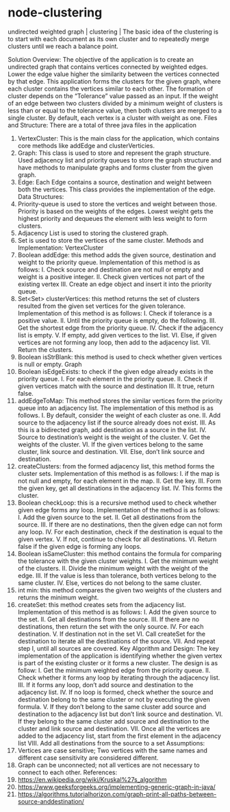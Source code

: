 # node-clustering
undirected weighted graph | clustering | The basic idea of the clustering is to start with each document as its own cluster and to repeatedly merge clusters until we reach a balance point.


Solution Overview:
The objective of the application is to create an undirected graph that contains vertices connected by
weighted edges. Lower the edge value higher the similarity between the vertices connected by that
edge. This application forms the clusters for the given graph, where each cluster contains the vertices
similar to each other. The formation of cluster depends on the “Tolerance” value passed as an input.
If the weight of an edge between two clusters divided by a minimum weight of clusters is less than or
equal to the tolerance value, then both clusters are merged to a single cluster. By default, each vertex
is a cluster with weight as one.
Files and Structure:
There are a total of three java files in the application
1. VertexCluster: This is the main class for the application, which contains core methods like
addEdge and clusterVerticies.
2. Graph: This class is used to store and represent the graph structure. Used adjacency list and
priority queues to store the graph structure and have methods to manipulate graphs and
forms cluster from the given graph.
3. Edge: Each Edge contains a source, destination and weight between both the vertices. This
class provides the implementation of the edge.
Data Structures:
1. Priority-queue is used to store the vertices and weight between those. Priority is based on
the weights of the edges. Lowest weight gets the highest priority and dequeues the element
with less weight to form clusters.
2. Adjacency List is used to storing the clustered graph.
3. Set is used to store the vertices of the same cluster.
Methods and Implementation:
VertexCluster
1. Boolean addEdge: this method adds the given source, destination and weight to the priority
queue. Implementation of this method is as follows:
I. Check source and destination are not null or empty and weight is a positive integer.
II. Check given vertices not part of the existing vertex
III. Create an edge object and insert it into the priority queue.
2. Set<Set<String>> clusterVertices: this method returns the set of clusters resulted from the
given set vertices for the given tolerance. Implementation of this method is as follows:
I. Check if tolerance is a positive value.
II. Until the priority queue is empty, do the following.
III. Get the shortest edge from the priority queue.
IV. Check if the adjacency list is empty.
V. If empty, add given vertices to the list.
VI. Else, if given vertices are not forming any loop, then add to the adjacency list.
VII. Return the clusters.
3. Boolean isStrBlank: this method is used to check whether given vertices is null or empty.
Graph
1. Boolean isEdgeExists: to check if the given edge already exists in the priority queue.
I. For each element in the priority queue.
II. Check if given vertices match with the source and destination
III. It true, return false.
2. addEdgeToMap: This method stores the similar vertices form the priority queue into an
adjacency list. The implementation of this method is as follows.
I. By default, consider the weight of each cluster as one.
II. Add source to the adjacency list if the source already does not exist.
III. As this is a bidirected graph, add destination as a source in the list.
IV. Source to destination’s weight is the weight of the cluster.
V. Get the weights of the cluster.
VI. If the given vertices belong to the same cluster, link source and destination.
VII. Else, don’t link source and destination.
3. createClusters: from the formed adjacency list, this method forms the cluster sets.
Implementation of this method is as follows:
I. if the map is not null and empty, for each element in the map.
II. Get the key.
III. Form the given key, get all destinations in the adjacency list.
IV. This forms the cluster.
4. Boolean checkLoop: this is a recursive method used to check whether given edge forms any
loop. Implementation of the method is as follows:
I. Add the given source to the set.
II. Get all destinations from the source.
III. If there are no destinations, then the given edge can not form any loop.
IV. For each destination, check if the destination is equal to the given vertex.
V. If not, continue to check for all destinations.
VI. Return false if the given edge is forming any loops.
5. Boolean isSameCluster: this method contains the formula for comparing the tolerance with
the given cluster weights.
I. Get the minimum weight of the clusters.
II. Divide the minimum weight with the weight of the edge.
III. If the value is less than tolerance, both vertices belong to the same cluster.
IV. Else, vertices do not belong to the same cluster.
6. int min: this method compares the given two weights of the clusters and returns the minimum
weight.
7. createSet: this method creates sets from the adjacency list. Implementation of this method is
as follows:
I. Add the given source to the set.
II. Get all destinations from the source.
III. If there are no destinations, then return the set with the only source.
IV. For each destination.
V. If destination not in the set
VI. Call createSet for the destination to iterate all the destinations of the source.
VII. And repeat step I, until all sources are covered.
Key Algorithm and Design:
The key implementation of the application is identifying whether the given vertex is part of the existing
cluster or it forms a new cluster. The design is as follow:
I. Get the minimum weighted edge from the priority queue.
II. Check whether it forms any loop by iterating through the adjacency list.
III. If it forms any loop, don’t add source and destination to the adjacency list.
IV. If no loop is formed, check whether the source and destination belong to the same cluster or
not by executing the given formula.
V. If they don’t belong to the same cluster add source and destination to the adjacency list but
don’t link source and destination.
VI. If they belong to the same cluster add source and destination to the cluster and link source
and destination.
VII. Once all the vertices are added to the adjacency list, start from the first element in the
adjacency list
VIII. Add all destinations from the source to a set
Assumptions:
1. Vertices are case sensitive; Two vertices with the same names and different case sensitivity
are considered different.
2. Graph can be unconnected; not all vertices are not necessary to connect to each other.
References:
1. https://en.wikipedia.org/wiki/Kruskal%27s_algorithm
2. https://www.geeksforgeeks.org/implementing-generic-graph-in-java/
3. https://algorithms.tutorialhorizon.com/graph-print-all-paths-between-source-anddestination/
